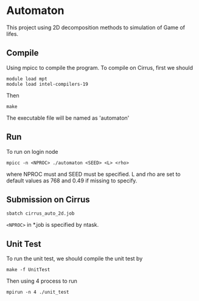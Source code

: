 # Automaton
This project using 2D decomposition methods to simulation of Game of lifes.

## Compile
Using mpicc to compile the program. To compile on Cirrus, first we should

```
module load mpt 
module load intel-compilers-19
```

Then

```
make
```
The executable file will be named as 'automaton'


## Run

To run on login node

```
mpicc -n <NPROC> ./automaton <SEED> <L> <rho>
```
where NPROC must and SEED must be specified. L and rho are set to default values as 768 and 0.49 if missing to specify. 


## Submission on Cirrus


```
sbatch cirrus_auto_2d.job
```
`<NPROC>` in *.job is specified by ntask.


## Unit Test
To run the unit test, we should compile the unit test by

`make -f UnitTest`

Then using 4 process to run

`mpirun -n 4 ./unit_test`

##  